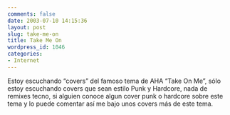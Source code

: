 ```yaml
---
comments: false
date: 2003-07-10 14:15:36
layout: post
slug: take-me-on
title: Take Me On
wordpress_id: 1046
categories:
- Internet
---
```


Estoy escuchando “covers” del famoso tema de AHA “Take On Me”, sólo estoy escuchando covers que sean estilo Punk y Hardcore, nada de remixes tecno, si alguien conoce algun cover punk o hardcore sobre este tema y lo puede comentar así me bajo unos covers más de este tema.




 
